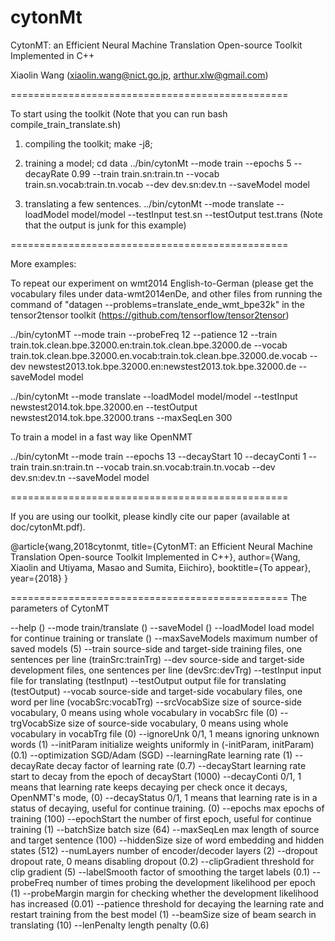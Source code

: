 # cytonMt

CytonMT: an Efficient Neural Machine Translation Open-source Toolkit Implemented in C++

Xiaolin Wang (xiaolin.wang@nict.go.jp, arthur.xlw@gmail.com)

================================================

To start using the toolkit 
(Note that you can run bash compile_train_translate.sh)

1) compiling the toolkit;
make -j8;

2) training a model;
cd data
../bin/cytonMt --mode train --epochs 5  --decayRate 0.99 --train train.sn:train.tn --vocab train.sn.vocab:train.tn.vocab --dev dev.sn:dev.tn --saveModel model

3) translating a few sentences.
../bin/cytonMt --mode translate --loadModel model/model --testInput test.sn --testOutput test.trans 
(Note that the output is junk for this example)

================================================

More examples:

To repeat our experiment on wmt2014 English-to-German (please get the vocabulary files under data-wmt2014enDe, and other files from running the command of "datagen --problems=translate_ende_wmt_bpe32k" in the tensor2tensor toolkit (https://github.com/tensorflow/tensor2tensor)

../bin/cytonMT --mode train --probeFreq 12 --patience 12 --train train.tok.clean.bpe.32000.en:train.tok.clean.bpe.32000.de --vocab train.tok.clean.bpe.32000.en.vocab:train.tok.clean.bpe.32000.de.vocab --dev newstest2013.tok.bpe.32000.en:newstest2013.tok.bpe.32000.de  --saveModel model 

../bin/cytonMt --mode translate  --loadModel model/model --testInput newstest2014.tok.bpe.32000.en --testOutput newstest2014.tok.bpe.32000.trans --maxSeqLen 300

To train a model in a fast way like OpenNMT

../bin/cytonMt --mode train --epochs 13 --decayStart 10 --decayConti 1 --train train.sn:train.tn --vocab train.sn.vocab:train.tn.vocab --dev dev.sn:dev.tn --saveModel model

================================================

If you are using our toolkit, please kindly cite our paper (available at doc/cytonMt.pdf).

@article{wang,2018cytonmt,
  title={CytonMT: an Efficient Neural Machine Translation Open-source Toolkit Implemented in C++},
  author={Wang, Xiaolin and Utiyama, Masao and Sumita, Eiichiro},
  booktitle={To appear},
  year={2018}
}


================================================
The parameters of CytonMT

--help	 ()
--mode	train/translate ()
--saveModel	 ()
--loadModel	load model for continue training or translate ()
--maxSaveModels	maximum number of saved models (5)
--train	source-side and target-side training files, one sentences per line (trainSrc:trainTrg)
--dev	source-side and target-side development files, one sentences per line (devSrc:devTrg)
--testInput	input file for translating (testInput)
--testOutput	output file for translating (testOutput)
--vocab	source-side and target-side vocabulary files, one word per line (vocabSrc:vocabTrg)
--srcVocabSize	size of source-side vocabulary, 0 means using whole vocabulary in vocabSrc file (0)
--trgVocabSize	size of source-side vocabulary, 0 means using whole vocabulary in vocabTrg file (0)
--ignoreUnk	0/1, 1 means ignoring unknown words (1)
--initParam	initialize weights uniformly in (-initParam, initParam) (0.1)
--optimization	SGD/Adam (SGD)
--learningRate	learning rate (1)
--decayRate	decay factor of learning rate (0.7)
--decayStart	learning rate start to decay from the epoch of decayStart (1000)
--decayConti	0/1, 1 means that learning rate keeps decaying per check once it decays, OpenNMT's mode,   (0)
--decayStatus	0/1, 1 means that learning rate is in a status of decaying, useful for continue training. (0)
--epochs	max epochs of training (100)
--epochStart	the number of first epoch, useful for continue training (1)
--batchSize	batch size (64)
--maxSeqLen	max length of source and target sentence (100)
--hiddenSize	size of word embedding and hidden states (512)
--numLayers	number of encoder/decoder layers (2)
--dropout	dropout rate, 0 means disabling dropout (0.2)
--clipGradient	threshold for clip gradient (5)
--labelSmooth	factor of smoothing the target labels (0.1)
--probeFreq	number of times probing the development likelihood per epoch (1)
--probeMargin	margin for checking whether the development likelihood has increased (0.01)
--patience	threshold for decaying the learning rate and restart training from the best model (1)
--beamSize	size of beam search in translating (10)
--lenPenalty	length penalty (0.6)

